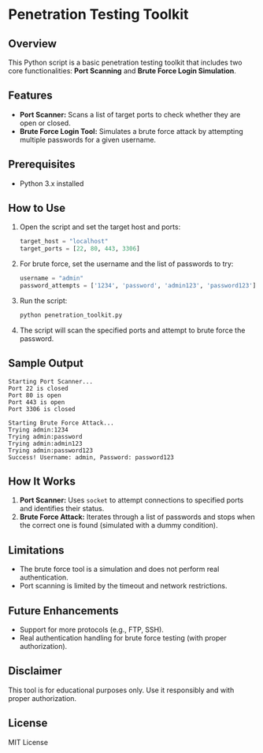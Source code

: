 # Penetration Testing Toolkit

## Overview
This Python script is a basic penetration testing toolkit that includes two core functionalities: **Port Scanning** and **Brute Force Login Simulation**.

## Features
- **Port Scanner:** Scans a list of target ports to check whether they are open or closed.
- **Brute Force Login Tool:** Simulates a brute force attack by attempting multiple passwords for a given username.

## Prerequisites
- Python 3.x installed

## How to Use
1. Open the script and set the target host and ports:
   ```python
   target_host = "localhost"
   target_ports = [22, 80, 443, 3306]
   ```

2. For brute force, set the username and the list of passwords to try:
   ```python
   username = "admin"
   password_attempts = ['1234', 'password', 'admin123', 'password123']
   ```

3. Run the script:
   ```bash
   python penetration_toolkit.py
   ```

4. The script will scan the specified ports and attempt to brute force the password.

## Sample Output
```
Starting Port Scanner...
Port 22 is closed
Port 80 is open
Port 443 is open
Port 3306 is closed

Starting Brute Force Attack...
Trying admin:1234
Trying admin:password
Trying admin:admin123
Trying admin:password123
Success! Username: admin, Password: password123
```

## How It Works
1. **Port Scanner:** Uses `socket` to attempt connections to specified ports and identifies their status.
2. **Brute Force Attack:** Iterates through a list of passwords and stops when the correct one is found (simulated with a dummy condition).

## Limitations
- The brute force tool is a simulation and does not perform real authentication.
- Port scanning is limited by the timeout and network restrictions.

## Future Enhancements
- Support for more protocols (e.g., FTP, SSH).
- Real authentication handling for brute force testing (with proper authorization).

## Disclaimer
This tool is for educational purposes only. Use it responsibly and with proper authorization.

## License
MIT License

